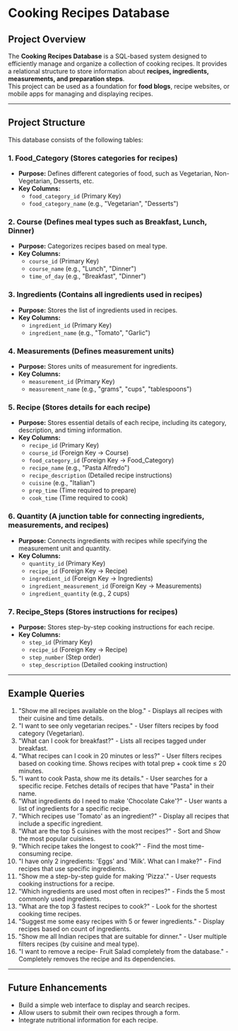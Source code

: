 # Cooking Recipes Database

##  Project Overview
The **Cooking Recipes Database** is a SQL-based system designed to efficiently manage and organize a collection of cooking recipes. It provides a relational structure to store information about **recipes, ingredients, measurements, and preparation steps**.  
This project can be used as a foundation for **food blogs**, recipe websites, or mobile apps for managing and displaying recipes.

---

## Project Structure
This database consists of the following tables:

### **1️. Food_Category (Stores categories for recipes)**
- **Purpose:** Defines different categories of food, such as Vegetarian, Non-Vegetarian, Desserts, etc.
- **Key Columns:**
  - `food_category_id` (Primary Key)
  - `food_category_name` (e.g., "Vegetarian", "Desserts")


### **2️. Course (Defines meal types such as Breakfast, Lunch, Dinner)**
- **Purpose:** Categorizes recipes based on meal type.
- **Key Columns:**
  - `course_id` (Primary Key)
  - `course_name` (e.g., "Lunch", "Dinner")
  - `time_of_day` (e.g., "Breakfast", "Dinner")


### **3️. Ingredients (Contains all ingredients used in recipes)**
- **Purpose:** Stores the list of ingredients used in recipes.
- **Key Columns:**
  - `ingredient_id` (Primary Key)
  - `ingredient_name` (e.g., "Tomato", "Garlic")


### **4️. Measurements (Defines measurement units)**
- **Purpose:** Stores units of measurement for ingredients.
- **Key Columns:**
  - `measurement_id` (Primary Key)
  - `measurement_name` (e.g., "grams", "cups", "tablespoons")


### **5️. Recipe (Stores details for each recipe)**
- **Purpose:** Stores essential details of each recipe, including its category, description, and timing information.
- **Key Columns:**
  - `recipe_id` (Primary Key)
  - `course_id` (Foreign Key → Course)
  - `food_category_id` (Foreign Key → Food_Category)
  - `recipe_name` (e.g., "Pasta Alfredo")
  - `recipe_description` (Detailed recipe instructions)
  - `cuisine` (e.g., "Italian")
  - `prep_time` (Time required to prepare)
  - `cook_time` (Time required to cook)


### **6️. Quantity (A junction table for connecting ingredients, measurements, and recipes)**
- **Purpose:** Connects ingredients with recipes while specifying the measurement unit and quantity.
- **Key Columns:**
  - `quantity_id` (Primary Key)
  - `recipe_id` (Foreign Key → Recipe)
  - `ingredient_id` (Foreign Key → Ingredients)
  - `ingredient_measurement_id` (Foreign Key → Measurements)
  - `ingredient_quantity` (e.g., 2 cups)


### **7️. Recipe_Steps (Stores instructions for recipes)**
- **Purpose:** Stores step-by-step cooking instructions for each recipe.
- **Key Columns:**
  - `step_id` (Primary Key)
  - `recipe_id` (Foreign Key → Recipe)
  - `step_number` (Step order)
  - `step_description` (Detailed cooking instruction)

---

## Example Queries
1. "Show me all recipes available on the blog."                                 - Displays all recipes with their cuisine and time details.
2. "I want to see only vegetarian recipes."                                     - User filters recipes by food category (Vegetarian).
3. "What can I cook for breakfast?"                                             - Lists all recipes tagged under breakfast.
4. "What recipes can I cook in 20 minutes or less?"                             - User filters recipes based on cooking time. Shows recipes with total prep + cook time ≤ 20 minutes.
5. "I want to cook Pasta, show me its details."                                 - User searches for a specific recipe. Fetches details of recipes that have "Pasta" in their name.
6. "What ingredients do I need to make 'Chocolate Cake'?"                       - User wants a list of ingredients for a specific recipe.
7. "Which recipes use 'Tomato' as an ingredient?"                               - Display all recipes that include a specific ingredient.
8. "What are the top 5 cuisines with the most recipes?"                         - Sort and Show the most popular cuisines.
9. "Which recipe takes the longest to cook?"                                    - Find the most time-consuming recipe. 
10. "I have only 2 ingredients: 'Eggs' and 'Milk'. What can I make?"            - Find recipes that use specific ingredients.
11. "Show me a step-by-step guide for making 'Pizza'."                          - User requests cooking instructions for a recipe.
12. "Which ingredients are used most often in recipes?"                         - Finds the 5 most commonly used ingredients.
13. "What are the top 3 fastest recipes to cook?"                               - Look for the shortest cooking time recipes.
14. "Suggest me some easy recipes with 5 or fewer ingredients."                 - Display recipes based on count of ingredients.
15. "Show me all Indian recipes that are suitable for dinner."                  - User multiple filters recipes (by cuisine and meal type).
16. "I want to remove a recipe- Fruit Salad completely from the database."      - Completely removes the recipe and its dependencies.

---

## Future Enhancements
- Build a simple web interface to display and search recipes.
- Allow users to submit their own recipes through a form.
- Integrate nutritional information for each recipe.
